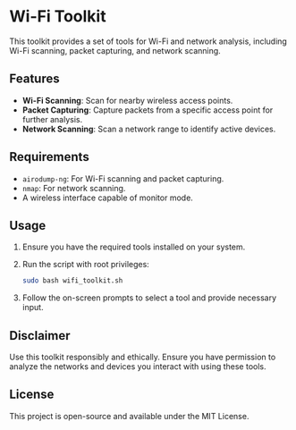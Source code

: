 # Wi-Fi Toolkit

This toolkit provides a set of tools for Wi-Fi and network analysis, including Wi-Fi scanning, packet capturing, and network scanning.

## Features

- **Wi-Fi Scanning**: Scan for nearby wireless access points.
- **Packet Capturing**: Capture packets from a specific access point for further analysis.
- **Network Scanning**: Scan a network range to identify active devices.

## Requirements

- `airodump-ng`: For Wi-Fi scanning and packet capturing.
- `nmap`: For network scanning.
- A wireless interface capable of monitor mode.

## Usage

1. Ensure you have the required tools installed on your system.
2. Run the script with root privileges:

    ```bash
    sudo bash wifi_toolkit.sh
    ```

3. Follow the on-screen prompts to select a tool and provide necessary input.

## Disclaimer

Use this toolkit responsibly and ethically. Ensure you have permission to analyze the networks and devices you interact with using these tools.

## License

This project is open-source and available under the MIT License.

